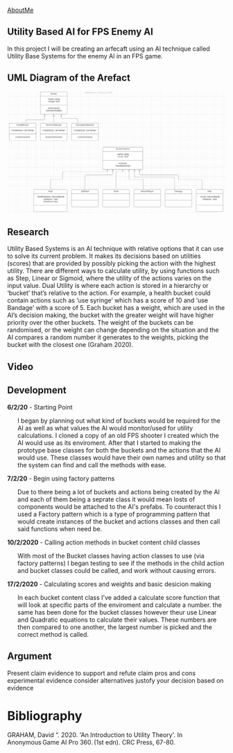 <a href="https://virtualvortex.github.io/UtilityBaseAI/AboutMe">AboutMe</a>

## Utility Based AI for FPS Enemy AI 

In this project I will be creating an arfecaft using an AI technique called Utility Base Systems for the enemy AI in an FPS game.

## UML Diagram of the Arefact

![UML Diagram](PlaceholderUMLDiagram.JPG)

## Research

Utility Based Systems is an AI technique with relative options that it can use to solve its current problem. It makes its decisions based on utilities (scores) that are provided by possibly picking the action with the highest utility. There are different ways to calculate utility, by using functions such as Step, Linear or Sigmoid, where the utility of the actions varies on the input value. Dual Utility is where each action is stored in a hierarchy or ‘bucket’ that’s relative to the action. For example, a health bucket could contain actions such as ‘use syringe’ which has a score of 10 and ‘use Bandage’ with a score of 5. Each bucket has a weight, which are used in the AI’s decision making, the bucket with the greater weight will have higher priority over the other buckets. The weight of the buckets can be randomised, or the weight can change depending on the situation and the AI compares a random number it generates to the weights, picking the bucket with the closest one (Graham 2020). 

## Video

## Development

<b>6/2/20</b> - Starting Point
<ul style="list-style-type:none;">
  <li>I began by planning out what kind of buckets would be required for the AI as well as what values the AI would monitor/used 
          for utility calculations. I cloned a copy of an old FPS shooter I created which the AI would use as its enviroment. After that I            started to making the prototype base classes for both the buckets and the actions that the AI would use. These classes would              have their own names and utility so that the system can find and call the methods with ease.
  </li>
</ul>
          
<b>7/2/20</b> - Begin using factory patterns
<ul style="list-style-type:none;">
  <li>Due to there being a lot of buckets and actions being created by the AI and each of them being a seprate class it would mean losts         of components would be attached to the AI's prefabs. To counteract this I used a Factory pattern which is a type of programming             pattern that would create instances of the bucket and actions classes and then call said functions when need be.
  </li>
</ul>

<b>10/2/2020</b> - Calling action methods in bucket content child classes
<ul style="list-style-type:none;">
  <li>With most of the Bucket classes having action classes to use (via factory patterns) I began testing to see if the methods in the child action and bucket classes could be called, and work without causing errors. 
  </li>
</ul>

<b>17/2/2020</b> - Calculating scores and weights and basic desicion making
<ul style="list-style-type:none;">
  <li>In each bucket content class I've added a calculate score function that will look at specific parts of the enviroment and calculate a number. the same has been done for the bucket classes however theur use Linear and Quadratic equations to calculate their values. These numbers are then compared to one another, the largest number is picked and the correct method is called.
  </li>
</ul>

## Argument
Present claim
evidence to support and refute claim
pros and cons
experimental evidence
consider alternatives
justofy your decision based on evidence

# Bibliography
GRAHAM, David “. 2020. 'An Introduction to Utility Theory'. In Anonymous Game AI Pro 360. (1st edn). CRC Press, 67-80. 

